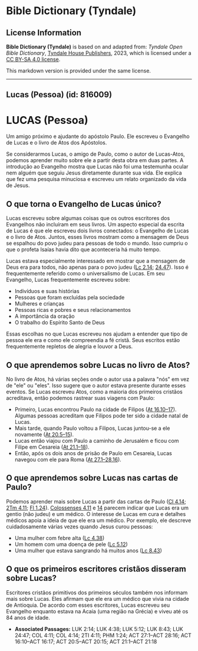 # Bible Dictionary (Tyndale)

## License Information

**Bible Dictionary (Tyndale)** is based on and adapted from: _Tyndale Open Bible Dictionary_, [Tyndale House Publishers](https://tyndaleopenresources.com/), 2023, which is licensed under a [CC BY-SA 4.0 license](https://creativecommons.org/licenses/by-sa/4.0/legalcode.en).

This markdown version is provided under the same license.



--------------------------------

## Lucas (Pessoa) (id: 816009)

LUCAS (Pessoa)
==============

Um amigo próximo e ajudante do apóstolo Paulo. Ele escreveu o Evangelho de Lucas e o livro de Atos dos Apóstolos.

Se considerarmos Lucas, o amigo de Paulo, como o autor de Lucas\-Atos, podemos aprender muito sobre ele a partir desta obra em duas partes. A introdução ao Evangelho mostra que Lucas não foi uma testemunha ocular nem alguém que seguiu Jesus diretamente durante sua vida. Ele explica que fez uma pesquisa minuciosa e escreveu um relato organizado da vida de Jesus.

O que torna o Evangelho de Lucas único?
---------------------------------------

Lucas escreveu sobre algumas coisas que os outros escritores dos Evangelhos não incluíram em seus livros. Um aspecto especial da escrita de Lucas é que ele escreveu dois livros conectados: o Evangelho de Lucas e o livro de Atos. Juntos, esses livros mostram como a mensagem de Deus se espalhou do povo judeu para pessoas de todo o mundo. Isso cumpriu o que o profeta Isaías havia dito que aconteceria há muito tempo.

Lucas estava especialmente interessado em mostrar que a mensagem de Deus era para todos, não apenas para o povo judeu ([Lc 2\.14](https://ref.ly/Luke2:14); [24\.47](https://ref.ly/Luke24:47)). Isso é frequentemente referido como o universalismo de Lucas. Em seu Evangelho, Lucas frequentemente escreveu sobre:

* Indivíduos e suas histórias
* Pessoas que foram excluídas pela sociedade
* Mulheres e crianças
* Pessoas ricas e pobres e seus relacionamentos
* A importância da oração
* O trabalho do Espírito Santo de Deus

Essas escolhas no que Lucas escreveu nos ajudam a entender que tipo de pessoa ele era e como ele compreendia a fé cristã. Seus escritos estão frequentemente repletos de alegria e louvor a Deus.

O que aprendemos sobre Lucas no livro de Atos?
----------------------------------------------

No livro de Atos, há várias seções onde o autor usa a palavra "nós" em vez de "ele" ou "eles". Isso sugere que o autor estava presente durante esses eventos. Se Lucas escreveu Atos, como a maioria dos primeiros cristãos acreditava, então podemos rastrear suas viagens com Paulo:

* Primeiro, Lucas encontrou Paulo na cidade de Filipos ([At 16\.10–17](https://ref.ly/Acts16:10-Acts16:17)). Algumas pessoas acreditam que Filipos pode ter sido a cidade natal de Lucas.
* Mais tarde, quando Paulo voltou a Filipos, Lucas juntou\-se a ele novamente ([At 20\.5–15](https://ref.ly/Acts20:5-Acts20:15)).
* Lucas então viajou com Paulo a caminho de Jerusalém e ficou com Filipe em Cesareia ([At 21\.1–18](https://ref.ly/Acts21:1-Acts21:18)).
* Então, após os dois anos de prisão de Paulo em Cesareia, Lucas navegou com ele para Roma ([At 27\.1–28\.16](https://ref.ly/Acts27:1-Acts28:16)).

O que aprendemos sobre Lucas nas cartas de Paulo?
-------------------------------------------------

Podemos aprender mais sobre Lucas a partir das cartas de Paulo ([Cl 4\.14](https://ref.ly/Col4:14); [2Tm 4\.11](https://ref.ly/2Tim4:11); [Fl 1\.24](https://ref.ly/Phlm1:24)). [Colossenses 4\.11](https://ref.ly/Col4:11) e [14](https://ref.ly/Col4:14) parecem indicar que Lucas era um gentio (não judeu) e um médico. O interesse de Lucas em cura e detalhes médicos apoia a ideia de que ele era um médico. Por exemplo, ele descreve cuidadosamente várias vezes quando Jesus curou pessoas:

* Uma mulher com febre alta ([Lc 4\.38](https://ref.ly/Luke4:38))
* Um homem com uma doença de pele ([Lc 5\.12](https://ref.ly/Luke5:12))
* Uma mulher que estava sangrando há muitos anos ([Lc 8\.43](https://ref.ly/Luke8:43))

O que os primeiros escritores cristãos disseram sobre Lucas?
------------------------------------------------------------

Escritores cristãos primitivos dos primeiros séculos também nos informam mais sobre Lucas. Eles afirmam que ele era um médico que vivia na cidade de Antioquia. De acordo com esses escritores, Lucas escreveu seu Evangelho enquanto estava na Acaia (uma região na Grécia) e viveu até os 84 anos de idade.

* **Associated Passages:** LUK 2:14; LUK 4:38; LUK 5:12; LUK 8:43; LUK 24:47; COL 4:11; COL 4:14; 2TI 4:11; PHM 1:24; ACT 27:1–ACT 28:16; ACT 16:10–ACT 16:17; ACT 20:5–ACT 20:15; ACT 21:1–ACT 21:18

